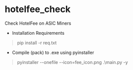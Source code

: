 # hotelfee_check
Check HotelFee on ASIC Miners
- Installation Requirements
> pip install -r req.txt
- Compile (pack) to .exe using pyinstaller
> pyinstaller --onefile --icon=fee_icon.png .\main.py -y